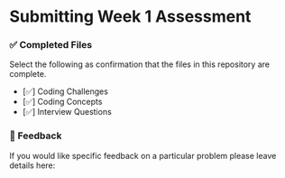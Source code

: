 # Submitting Week 1 Assessment

### ✅ Completed Files

Select the following as confirmation that the files in this repository are complete.

- [✅] Coding Challenges
- [✅] Coding Concepts
- [✅] Interview Questions

### 📝 Feedback

If you would like specific feedback on a particular problem please leave details here:
